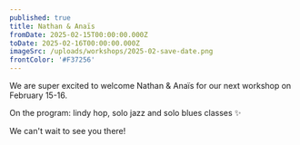 ```yaml
---
published: true
title: Nathan & Anaïs
fromDate: 2025-02-15T00:00:00.000Z
toDate: 2025-02-16T00:00:00.000Z
imageSrc: /uploads/workshops/2025-02-save-date.png
frontColor: '#F37256'
---
```


We are super excited to welcome Nathan & Anaïs for our next workshop on February 15-16.

On the program: lindy hop, solo jazz and solo blues classes ✨

We can't wait to see you there!
